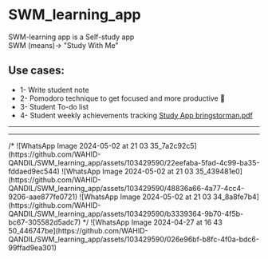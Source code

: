 # SWM_learning_app
SWM-learning app is a Self-study app
<br>
SWM (means)→ "Study With Me"
<br>
## Use cases:
* 1- Write student note
* 2- Pomodoro technique to get focused and more productive 💪 
* 3- Student To-do list
* 4- Student weekly achievements tracking
[Study App bringstorman.pdf](https://github.com/WAHID-QANDIL/SWM_learning_app/files/15133066/Study.App.bringstorman.pdf)
<hr><hr>
/*
![WhatsApp Image 2024-05-02 at 21 03 35_7a2c92c5](https://github.com/WAHID-QANDIL/SWM_learning_app/assets/103429590/22eefaba-5fad-4c99-ba35-fddaed9ec544)
![WhatsApp Image 2024-05-02 at 21 03 35_439481e0](https://github.com/WAHID-QANDIL/SWM_learning_app/assets/103429590/48836a66-4a77-4cc4-9206-aae877fe0721)
![WhatsApp Image 2024-05-02 at 21 03 34_8a8fe7b4](https://github.com/WAHID-QANDIL/SWM_learning_app/assets/103429590/b3339364-9b70-4f5b-bc67-305582d5adc7)
*/
![WhatsApp Image 2024-04-27 at 16 43 50_446747be](https://github.com/WAHID-QANDIL/SWM_learning_app/assets/103429590/026e96bf-b8fc-4f0a-bdc6-99ffad9ea301)

